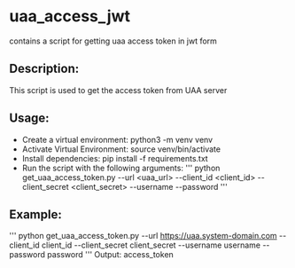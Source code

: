 # uaa_access_jwt
contains a script for getting uaa access token in jwt form

## Description: 
This script is used to get the access token from UAA server

## Usage: 
- Create a virtual environment: python3 -m venv venv
- Activate Virtual Environment: source venv/bin/activate
- Install dependencies: pip install -f requirements.txt
- Run the script with the following arguments:
'''
python get_uaa_access_token.py --url <uaa_url> --client_id <client_id> --client_secret <client_secret> --username <username> --password <password>
'''

## Example: 
'''
python get_uaa_access_token.py --url https://uaa.system-domain.com --client_id client_id --client_secret client_secret --username username --password password
'''
Output: access_token
